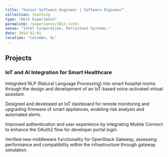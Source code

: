 ```yaml
---
title: "Senior Software Engineer | Software Engineer"
collection: teaching
type: "Work Experience"
permalink: /experience/2013-intel
venue: "Intel Corporation, Persistent Systems."
date: 2014-01-01
location: "Colombo, SL"
---
```


<h2>Projects</h2>

<h3>IoT and AI Integration for Smart Healthcare</h3>
<p>Integrated NLP (Natural Language Processing) into smart hospital rooms through the design and development of an IoT-based voice-activated virtual assistant.</p>
<p>Designed and developed an IoT dashboard for remote monitoring and upgrading firmware of smart appliances, enabling risk analysis and automated alerts.</p>
<p>Improved authentication and user experience by integrating Mobile Connect to enhance the OAuth2 flow for developer portal login.</p>
<p>Verified new middleware functionality for OpenStack Gateway, assessing performance and compatibility within the infrastructure through gateway simulation.</p>
